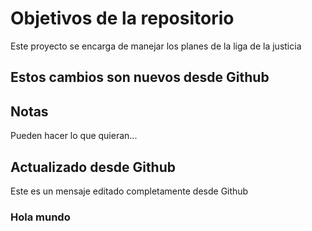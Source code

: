 # Objetivos de la repositorio

Este proyecto se encarga de manejar los planes de la liga de la justicia

## Estos cambios son nuevos desde Github

## Notas
Pueden hacer lo que quieran...

## Actualizado desde Github
Este es un mensaje editado completamente desde Github

### Hola mundo
